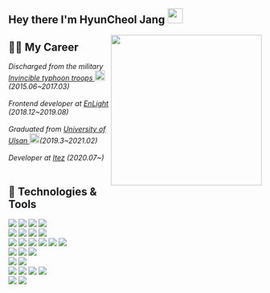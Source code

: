 <h2> Hey there I'm HyunCheol Jang <img src="https://raw.githubusercontent.com/MartinHeinz/MartinHeinz/master/wave.gif" width="30px"></h2>
<img align='right' src="https://media1.giphy.com/media/LmNwrBhejkK9EFP504/200.gif" width="300">

## 👨‍💻 My Career
<p><em>
Discharged from the military <a href="https://namu.wiki/w/%EC%A0%9C28%EB%B3%B4%EB%B3%91%EC%82%AC%EB%8B%A8">Invincible typhoon troops </a>
  <img src="https://w.namu.la/s/c2ec55bc79635b39d81ac82c55fac8f3a91840fbb04915cdf33a95b8eeb7087e01919587a3bd501ac1f99fa21e0738a9a03fa2fdd90c8f4ae30185cd5d996f36412d1a77bb09e7c0a54a5b0a3991c5ec1570de6667f0bb28041ddf2bf543666b" width="20">(2015.06~2017.03)</br></br>
Frontend developer at <a href="">EnLight </a>(2018.12~2019.08)</br></br>
Graduated from <a href="https://ulms.ulsan.ac.kr/">University of Ulsan </a><img src="https://upload.wikimedia.org/wikipedia/en/6/6c/University_of_Ulsan_Seal.jpg" width="20">(2019.3~2021.02)</br></br>
Developer at <a href="">Itez</a> (2020.07~)</br></br>
</em></p>

## 🔧 Technologies & Tools
![](https://img.shields.io/badge/JavaScript-informational?style=flat&logo=javascript&logoColor=white&color=F7DF1E)
![](https://img.shields.io/badge/TypeScript-informational?style=flat&logo=typeScript&logoColor=white&color=007ACC)
![](https://img.shields.io/badge/Python-informational?style=flat&logo=python&logoColor=white&color=3776AB)
![](https://img.shields.io/badge/Java-informational?style=flat&logo=java&logoColor=white&color=007396)
</br>
![](https://img.shields.io/badge/Ubuntu-informational?style=flat&logo=ubuntu&logoColor=white&color=E95420)
![](https://img.shields.io/badge/VisualStudioCode-informational?style=flat&logo=visual-studio-code&logoColor=white&color=007ACC)
![](https://img.shields.io/badge/Pycharm-informational?style=flat&logo=pycharm&logoColor=white&color=000000)
![](https://img.shields.io/badge/Git-informational?style=flat&logo=git&logoColor=white&color=F05032)
</br>
![](https://img.shields.io/badge/React-informational?style=flat&logo=react&logoColor=white&color=61DAFB)
![](https://img.shields.io/badge/Redux-informational?style=flat&logo=redux&logoColor=white&color=764ABC)
![](https://img.shields.io/badge/ReactRouter-informational?style=flat&logo=react-router&logoColor=white&color=CA4245)
![](https://img.shields.io/badge/Nextjs-informational?style=flat&logo=next.js&logoColor=white&color=000000)
![](https://img.shields.io/badge/GraphQL-informational?style=flat&logo=graphql&logoColor=white&color=E10098)
![](https://img.shields.io/badge/Apollo-informational?style=flat&logo=apollo-graphql&logoColor=white&color=311C87)
</br>
![](https://img.shields.io/badge/StyledComponents-informational?style=flat&logo=styled-components&logoColor=white&color=DB7093)
![](https://img.shields.io/badge/Sass-informational?style=flat&logo=sass&logoColor=white&color=CC6699)
![](https://img.shields.io/badge/Tailwind-informational?style=flat&logo=tailwind-css&logoColor=white&color=38B2AC)
</br>
![](https://img.shields.io/badge/AndroidStudio-informational?style=flat&logo=android-studio&logoColor=white&color=3DDC84)
![](https://img.shields.io/badge/Firebase-informational?style=flat&logo=firebase&logoColor=white&color=FFCA28)
</br>
![](https://img.shields.io/badge/Keras-informational?style=flat&logo=keras&logoColor=white&color=D00000)
![](https://img.shields.io/badge/Gensim-informational?style=flat&logo=gensim&logoColor=white&color=00BCF6)
![](https://img.shields.io/badge/BeautifulSoup-informational?style=flat&logo=beautifulsoup&logoColor=white&color=2bbc8a)
![](https://img.shields.io/badge/Flask-informational?style=flat&logo=flask&logoColor=white&color=2bbc8a)
</br>
![](https://img.shields.io/badge/Oracle-informational?style=flat&logo=oracle&logoColor=white&color=F80000)
![](https://img.shields.io/badge/MySql-informational?style=flat&logo=mysql&logoColor=white&color=4479A1)


